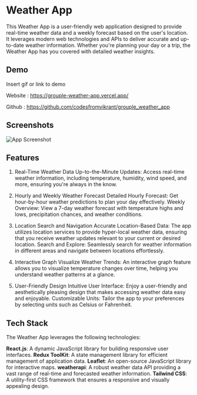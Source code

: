 
# Weather App

This Weather App is a user-friendly web application designed to provide real-time weather data and a weekly forecast based on the user's location. It leverages modern web technologies and APIs to deliver accurate and up-to-date weather information. Whether you're planning your day or a trip, the Weather App has you covered with detailed weather insights.




## Demo

Insert gif or link to demo


Website : https://grouple-weather-app.vercel.app/

Github : https://github.com/codesfromvikrant/grouple_weather_app

## Screenshots

![App Screenshot](https://via.placeholder.com/468x300?text=App+Screenshot+Here)





## Features

1. Real-Time Weather Data
Up-to-the-Minute Updates: Access real-time weather information, including temperature, humidity, wind speed, and more, ensuring you're always in the know.

2. Hourly and Weekly Weather Forecast
Detailed Hourly Forecast: Get hour-by-hour weather predictions to plan your day effectively.
Weekly Overview: View a 7-day weather forecast with temperature highs and lows, precipitation chances, and weather conditions.

3. Location Search and Navigation
Accurate Location-Based Data: The app utilizes location services to provide hyper-local weather data, ensuring that you receive weather updates relevant to your current or desired location.
Search and Explore: Seamlessly search for weather information in different areas and navigate between locations effortlessly.

4. Interactive Graph
Visualize Weather Trends: An interactive graph feature allows you to visualize temperature changes over time, helping you understand weather patterns at a glance.

5. User-Friendly Design
Intuitive User Interface: Enjoy a user-friendly and aesthetically pleasing design that makes accessing weather data easy and enjoyable.
Customizable Units: Tailor the app to your preferences by selecting units such as Celsius or Fahrenheit.

## Tech Stack



The Weather App leverages the following technologies:

**React.js**: A dynamic JavaScript library for building responsive user interfaces.
**Redux ToolKit**: A state management library for efficient management of application data.
**Leaflet**: An open-source JavaScript library for interactive maps.
**weatherapi**: A robust weather data API providing a vast range of real-time and forecasted weather information.
**Tailwind CSS**: A utility-first CSS framework that ensures a responsive and visually appealing design.
